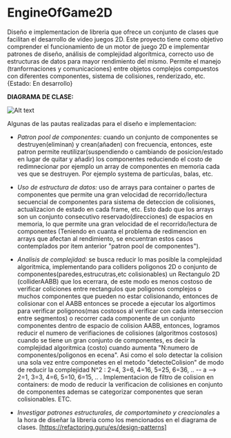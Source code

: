 # EngineOfGame2D
Diseño e implementacion de libreria que ofrece un conjunto de clases que facilitan el desarrollo de video juegos 2D. Este proyecto tiene como objetivo comprender el funcionamiento de un motor de juego 2D e implementar patrones de diseño, análisis de complejidad algorítmica, correcto uso de estructuras de datos para mayor rendimiento del mismo. Permite el manejo (tranformaciones y comunicaciones) entre objetos complejos compuestos con diferentes componentes, sistema de colisiones, renderizado, etc.  {Estado: En desarrollo} 

**DIAGRAMA DE CLASE:**

![Alt text](LibraryGame2DDC.png)

Algunas de las pautas realizadas para el diseño e implementacion:
- *Patron pool de componentes:* cuando un conjunto de componentes se destruyen(eliminan) y crean(añaden) con frecuencia, entonces, este patron permite reutilizar(suspendiendo o cambiando de posicion/estado en lugar de quitar y añadir) los componentes reduciendo el costo de redimnecionar por ejemplo un array de componentes en memoria cada ves que se destruyen. Por ejemplo systema de particulas, balas, etc.
  
- *Uso de estructura de datos:* uso de arrays para container o partes de componentes que permite una gran velocidad de recorrido/lectura secuencial de componentes para sistema de deteccion de colisiones, actualizacion de estado en cada frame, etc. Esto dado que los arrays son un conjunto consecutivo reservado(direcciones) de espacios en memoria, lo que permite una gran velocidad de el recorrido/lectura de componentes (Teniendo en cuanta el problema de redimencion en arrays que afectan al rendimiento, se encuentran estos casos contemplados por item anterior "patron pool de componentes").
  
- *Analisis de complejidad:* se busca reducir lo mas posible la complejidad algoritmica, implementando para colliders poligonos 2D o conjunto de componentes(paredes,estrucutras,etc colisionables) un Rectangulo 2D (colliderAABB) que los ecerrara, de este modo es menos costoso de verificar coliciones entre rectangulos que poligonos complejos o muchos componentes que pueden no estar colisionando, entonces de colisionar con el AABB entonces se procede a ejecutar los algortimos para verificar poligonos(mas costosos al verificar con cada interseccion entre segmentos) o recorrer cada componente de un conjunto componentes dentro de espacio de colision AABB, entonces, logramos reducir el numero de verifiaciones de colisiones (algoritmos costosos) cuando se tiene un gran conjunto de componentes, es decir la complejidad algoritmica (costo) cuando aumenta "N:numero de componentes/poligonos en ecena". 
Asi como el solo detectar la colision una sola vez entre componetes en el metodo "detecteColision" de modo de reducir la complejidad N^2 : 2=4, 3=6, 4=16, 5=25, 6=36, .. -- a --> 2=1, 3=3, 4=6, 5=10, 6=15, .. .
Implementacion de filtro de colision en containers: de modo de reducir la verificacion de colisiones en conjunto de componentes ademas se categorizar componentes que seran colisionables. ETC.

- *Investigar patrones estructurales, de comportamineto y creacionales* a la hora de diseñar la libreria como los mencionados en el diagrama de clases. [https://refactoring.guru/es/design-patterns]
